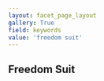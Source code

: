 ```yaml
---
layout: facet_page_layout
gallery: True
field: keywords
value: 'freedom suit'
---
```


## Freedom Suit

